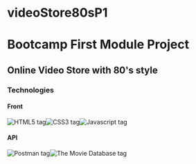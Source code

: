 # videoStore80sP1
<h1>Bootcamp First Module Project</h1>

<h2>Online Video Store with 80's style</h2>

<h3>Technologies</h3>

<h4>Front</h4>
<img src="https://img.shields.io/badge/HTML5-E34F26?style=for-the-badge&logo=html5&logoColor=white&labelColor=101010" alt="HTML5 tag"><img src="https://img.shields.io/badge/CSS3-1572B6?style=for-the-badge&logo=css3&logoColor=white&labelColor=101010" alt="CSS3 tag"><img src="https://img.shields.io/badge/JavaScript-F7DF1E?style=for-the-badge&logo=javascript&logoColor=white&labelColor=101010" alt="Javascript tag">

<h4>API</h4>
<img src="https://img.shields.io/badge/Postman-FF6C37?style=for-the-badge&logo=postman&logoColor=white&labelColor=101010" alt="Postman tag"><img src="https://img.shields.io/badge/The_Movie_Database-01D277?style=for-the-badge&logo=themoviedatabase&logoColor=white&labelColor=101010" alt="The Movie Database tag">

